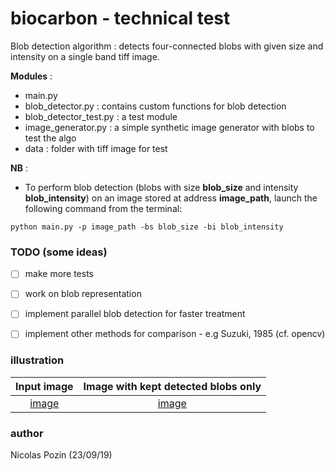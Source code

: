 # biocarbon - technical test

Blob detection algorithm : detects four-connected blobs with given size and intensity on a single band tiff image.

**Modules** :
* main.py 
* blob_detector.py : contains custom functions for blob detection
* blob_detector_test.py : a test module
* image_generator.py : a simple synthetic image generator with blobs to test the algo
* data : folder with tiff image for test

**NB** :
* To perform blob detection (blobs with size **blob_size** and intensity **blob_intensity**) on an image stored at address **image_path**, launch the following command from the terminal:
```
python main.py -p image_path -bs blob_size -bi blob_intensity
```




### TODO (some ideas)
- [ ] make more tests
- [ ] work on blob representation
- [ ] implement parallel blob detection for faster treatment
- [ ] implement other methods for comparison - e.g Suzuki, 1985 (cf. opencv)


### illustration 

Input image            |  Image with kept detected blobs only
:-------------------------:|:-------------------------:
[image](data/blobs.tif) |  [image](data/blobs_detected.tif)


### author 
Nicolas Pozin (23/09/19)


